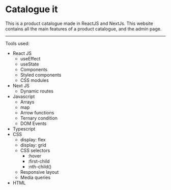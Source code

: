 # Catalogue it

This is a product catalogue made in ReactJS and NextJs. This website contains all the main features of a product catalogue, and the admin page.

---

Tools used:

 - React JS
    - useEffect
    - useState
    - Components
    - Styled components
    - CSS modules
 - Next JS
    - Dynamic routes
 - Javascript
    - Arrays
    - map
    - Arrow functions
    - Ternary condition
    - DOM Events
 - Typescript
 - CSS
    - display: flex
    - display: grid
    - CSS selectors
        - :hover
        - :first-child
        - :nth-child()
    - Responsive layout
    - Media queries
 - HTML